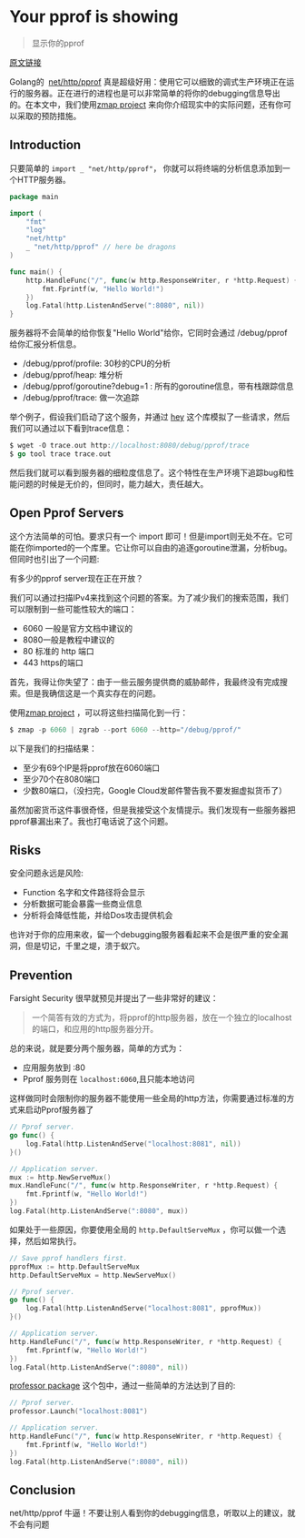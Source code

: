 # Your pprof is showing

> 显示你的pprof

[原文链接](https://mmcloughlin.com/posts/your-pprof-is-showing)

Golang的  [net/http/pprof](https://golang.org/pkg/net/http/pprof/)  真是超级好用：使用它可以细致的调式生产环境正在运行的服务器。正在进行的进程也是可以非常简单的将你的debugging信息导出的。在本文中，我们使用[zmap project](https://github.com/zmap) 来向你介绍现实中的实际问题，还有你可以采取的预防措施。

## Introduction

只要简单的 `import _ "net/http/pprof"`， 你就可以将终端的分析信息添加到一个HTTP服务器。

```go
package main

import (
	"fmt"
	"log"
	"net/http"
	_ "net/http/pprof" // here be dragons
)

func main() {
	http.HandleFunc("/", func(w http.ResponseWriter, r *http.Request) {
		fmt.Fprintf(w, "Hello World!")
	})
	log.Fatal(http.ListenAndServe(":8080", nil))
}
```

服务器将不会简单的给你恢复"Hello World"给你，它同时会通过 /debug/pprof 给你汇报分析信息。

* /debug/pprof/profile:  30秒的CPU的分析
* /debug/pprof/heap: 堆分析
* /debug/pprof/goroutine?debug=1 :  所有的goroutine信息，带有栈跟踪信息
* /debug/pprof/trace:  做一次追踪

举个例子，假设我们启动了这个服务，并通过 [hey](https://github.com/rakyll/hey) 这个库模拟了一些请求，然后我们可以通过以下看到trace信息：

```go
$ wget -O trace.out http://localhost:8080/debug/pprof/trace
$ go tool trace trace.out
```

然后我们就可以看到服务器的细粒度信息了。这个特性在生产环境下追踪bug和性能问题的时候是无价的，但同时，能力越大，责任越大。

## Open Pprof Servers

这个方法简单的可怕。要求只有一个 import 即可！但是import则无处不在。它可能在你imported的一个库里。它让你可以自由的追逐goroutine泄漏，分析bug。但同时也引出了一个问题:

有多少的pprof server现在正在开放？

我们可以通过扫描IPv4来找到这个问题的答案。为了减少我们的搜索范围，我们可以限制到一些可能性较大的端口：

* 6060 一般是官方文档中建议的
* 8080一般是教程中建议的
* 80 标准的 http 端口
* 443 https的端口

首先，我得让你失望了：由于一些云服务提供商的威胁邮件，我最终没有完成搜索。但是我确信这是一个真实存在的问题。

使用[zmap project](https://github.com/zmap) ，可以将这些扫描简化到一行：

```go
$ zmap -p 6060 | zgrab --port 6060 --http="/debug/pprof/"
```

以下是我们的扫描结果：

* 至少有69个IP是将pprof放在6060端口
* 至少70个在8080端口
* 少数80端口，（没扫完，Google Cloud发邮件警告我不要发掘虚拟货币了）

虽然加密货币这件事很奇怪，但是我接受这个友情提示。我们发现有一些服务器把pprof暴漏出来了。我也打电话说了这个问题。

## Risks

安全问题永远是风险:

* Function 名字和文件路径将会显示
* 分析数据可能会暴露一些商业信息
* 分析将会降低性能，并给Dos攻击提供机会

也许对于你的应用来收，留一个debugging服务器看起来不会是很严重的安全漏洞，但是切记，千里之堤，溃于蚁穴。

## Prevention

Farsight Security  很早就预见并提出了一些非常好的建议：

> 一个简答有效的方式为，将pprof的http服务器，放在一个独立的localhost的端口，和应用的http服务器分开。

总的来说，就是要分两个服务器，简单的方式为：

* 应用服务放到 :80
* Pprof 服务则在 `localhost:6060`,且只能本地访问

这样做同时会限制你的服务器不能使用一些全局的http方法，你需要通过标准的方式来启动Pprof服务器了

```go
// Pprof server.
go func() {
	log.Fatal(http.ListenAndServe("localhost:8081", nil))
}()

// Application server.
mux := http.NewServeMux()
mux.HandleFunc("/", func(w http.ResponseWriter, r *http.Request) {
	fmt.Fprintf(w, "Hello World!")
})
log.Fatal(http.ListenAndServe(":8080", mux))
```

如果处于一些原因，你要使用全局的 `http.DefaultServeMux` ，你可以做一个选择，然后如常执行。

```go
// Save pprof handlers first.
pprofMux := http.DefaultServeMux
http.DefaultServeMux = http.NewServeMux()

// Pprof server.
go func() {
	log.Fatal(http.ListenAndServe("localhost:8081", pprofMux))
}()

// Application server.
http.HandleFunc("/", func(w http.ResponseWriter, r *http.Request) {
	fmt.Fprintf(w, "Hello World!")
})
log.Fatal(http.ListenAndServe(":8080", nil))
```

[professor package](https://github.com/mmcloughlin/professor) 这个包中，通过一些简单的方法达到了目的:

```go
// Pprof server.
professor.Launch("localhost:8081")

// Application server.
http.HandleFunc("/", func(w http.ResponseWriter, r *http.Request) {
	fmt.Fprintf(w, "Hello World!")
})
log.Fatal(http.ListenAndServe(":8080", nil))
```

## Conclusion

net/http/pprof 牛逼！不要让别人看到你的debugging信息，听取以上的建议，就不会有问题